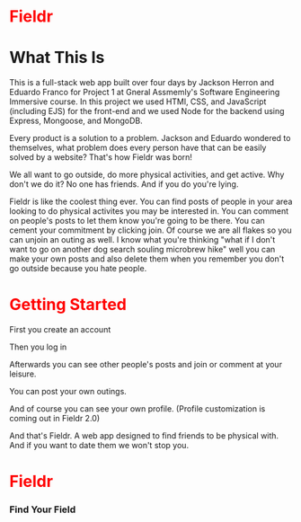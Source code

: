 <h1 style="color: red;" >Fieldr</h1>

<h1>What This Is</h1>
This is a full-stack web app built over four days by Jackson Herron and Eduardo Franco for Project 1 at Gneral Assmemly's Software Engineering Immersive course. In this project we used HTMl, CSS, and JavaScript (including EJS) for the front-end and we used Node for the backend using Express, Mongoose, and MongoDB.

Every product is a solution to a problem. Jackson and Eduardo wondered to themselves, what problem does every person have that can be easily solved by a website? That's how Fieldr was born!

We all want to go outside, do more physical activities, and get active. Why don't we do it? No one has friends. And if you do you're lying.

Fieldr is like the coolest thing ever. You can find posts of people in your area looking to do physical activites you may be interested in. You can comment on people's posts to let them know you're going to be there. You can cement your commitment by clicking join. Of course we are all flakes so you can unjoin an outing as well. I know what you're thinking "what if I don't want to go on another dog search souling microbrew hike" well you can make your own posts and also delete them when you remember you don't go outside because you hate people.

<h1 style="color: red;" >Getting Started</h1>
First you create an account

Then you log in

Afterwards you can see other people's posts and join or comment at your leisure.

You can post your own outings.

And of course you can see your own profile. (Profile customization is coming out in Fieldr 2.0)

And that's Fieldr. A web app designed to find friends to be physical with. And if you want to date them we won't stop you.

<h1 style="color: red;" >Fieldr</h1>
<h3>Find Your Field</h3>


